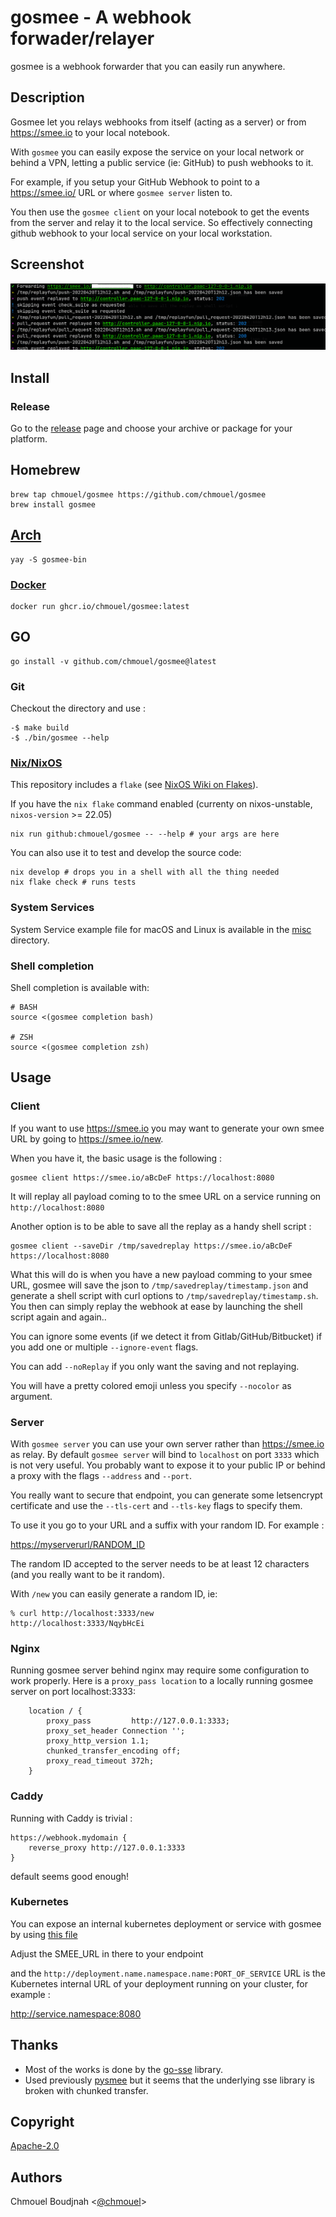 # gosmee - A webhook forwader/relayer

gosmee is a webhook forwarder that you can easily run anywhere.

## Description

Gosmee let you relays webhooks from itself (acting as a server) or from <https://smee.io> to your local notebook.

With `gosmee` you can easily expose the service on your local network or behind a VPN, letting a
public service (ie: GitHub) to push webhooks to it.

For example, if you setup your GitHub Webhook to point to a <https://smee.io/> URL or where `gosmee server` listen to.

You then use the `gosmee client` on your local notebook to get the events from the server and relay it to the local service. So effectively connecting github webhook to your local service on your local workstation.

## Screenshot

![Screenshot](./.github/screenshot.png)

## Install

### Release

Go to the [release](https://github.com/chmouel/gosmee/releases) page and choose your archive or package for your platform.

## Homebrew

```shell
brew tap chmouel/gosmee https://github.com/chmouel/gosmee
brew install gosmee
```

## [Arch](https://aur.archlinux.org/packages/gosmee-bin)

```shell
yay -S gosmee-bin
```

### [Docker](https://github.com/users/chmouel/packages/container/package/gosmee)

```shell
docker run ghcr.io/chmouel/gosmee:latest
```

## GO

```shell
go install -v github.com/chmouel/gosmee@latest
```

### Git

Checkout the directory and use :

```shell
-$ make build
-$ ./bin/gosmee --help
```

### [Nix/NixOS](https://nixos.org/)

This repository includes a `flake` (see [NixOS Wiki on
Flakes](https://nixos.wiki/wiki/Flakes)).

If you have the `nix flake` command enabled (currenty on
nixos-unstable, `nixos-version` >= 22.05)

```shell
nix run github:chmouel/gosmee -- --help # your args are here
```

You can also use it to test and develop the source code:

```shell
nix develop # drops you in a shell with all the thing needed
nix flake check # runs tests
```

### System Services

System Service example file for macOS and Linux is available in the [misc](./misc) directory.

### Shell completion

Shell completion is available with:

```shell
# BASH
source <(gosmee completion bash)

# ZSH
source <(gosmee completion zsh)
```

## Usage

### Client

If you want to use <https://smee.io> you  may want to generate your own smee URL by going to <https://smee.io/new>.

When you have it, the basic usage is the following :

```shell
gosmee client https://smee.io/aBcDeF https://localhost:8080
```

It will replay all payload coming to to the smee URL on a service running on `http://localhost:8080`

Another option is to be able to save all the replay as a handy shell script :

```shell
gosmee client --saveDir /tmp/savedreplay https://smee.io/aBcDeF https://localhost:8080
```

What this will do is when you have a new payload comming to your smee URL, gosmee will save the json to
`/tmp/savedreplay/timestamp.json` and generate a shell script with curl options  to
`/tmp/savedreplay/timestamp.sh`. You then can simply replay the webhook at ease by
launching the shell script again and again..

You can ignore some events (if we detect it from Gitlab/GitHub/Bitbucket) if you add one or multiple `--ignore-event` flags.

You can add `--noReplay` if you only want the saving and not replaying.

You will have a pretty colored emoji unless you specify `--nocolor` as argument.

### Server

With `gosmee server` you can use your own server rather than <https://smee.io>
as relay. By default `gosmee server` will bind to `localhost` on port `3333`
which is not very useful. You probably want to expose it to your public IP or
behind a proxy with the flags `--address` and `--port`.

You really want to secure that endpoint, you can generate some letsencrypt
certificate and use the `--tls-cert` and `--tls-key` flags to specify them.

To use it you go to your URL and a suffix with your random ID. For example :

<https://myserverurl/RANDOM_ID>

The random ID accepted to the server needs to be at least 12 characters (and you
really want to be it random).

With `/new` you can easily generate a random ID, ie:

```shell
% curl http://localhost:3333/new
http://localhost:3333/NqybHcEi
```

### Nginx

Running gosmee server behind nginx may require some configuration to work properly.
Here is a `proxy_pass location` to a locally running gosmee server on port localhost:3333:

```nginx
    location / {
        proxy_pass         http://127.0.0.1:3333;
        proxy_set_header Connection '';   
        proxy_http_version 1.1;           
        chunked_transfer_encoding off;    
        proxy_read_timeout 372h; 
    }
```

### Caddy

Running with Caddy is trivial :

```caddyfile
https://webhook.mydomain {
    reverse_proxy http://127.0.0.1:3333
}
```

default seems good enough!

### Kubernetes

You can expose an internal kubernetes deployment or service with gosmee  by using [this file](./misc/kubernetes-deployment.yaml)

Adjust the SMEE_URL in there to your endpoint

and the `http://deployment.name.namespace.name:PORT_OF_SERVICE` URL is the Kubernetes internal URL of your deployment running on your cluster, for example :

   <http://service.namespace:8080>

## Thanks

- Most of the works is done by the [go-sse](https://github.com/r3labs/sse) library.
- Used previously [pysmee](https://github.com/akrog/pysmee) but it seems that the underlying sse library is broken with chunked transfer.

## Copyright

[Apache-2.0](./LICENSE)

## Authors

Chmouel Boudjnah <[@chmouel](https://twitter.com/chmouel)>
